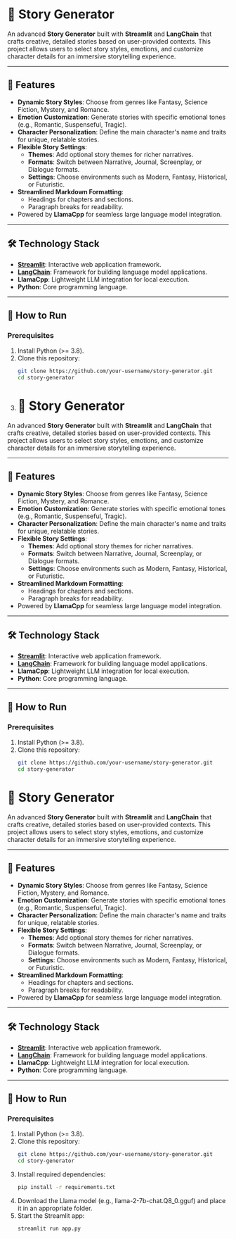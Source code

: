 # 📝 Story Generator

An advanced **Story Generator** built with **Streamlit** and **LangChain** that crafts creative, detailed stories based on user-provided contexts. This project allows users to select story styles, emotions, and customize character details for an immersive storytelling experience.

---

## 🎯 Features

- **Dynamic Story Styles**: Choose from genres like Fantasy, Science Fiction, Mystery, and Romance.
- **Emotion Customization**: Generate stories with specific emotional tones (e.g., Romantic, Suspenseful, Tragic).
- **Character Personalization**: Define the main character's name and traits for unique, relatable stories.
- **Flexible Story Settings**:
  - **Themes**: Add optional story themes for richer narratives.
  - **Formats**: Switch between Narrative, Journal, Screenplay, or Dialogue formats.
  - **Settings**: Choose environments such as Modern, Fantasy, Historical, or Futuristic.
- **Streamlined Markdown Formatting**:
  - Headings for chapters and sections.
  - Paragraph breaks for readability.
- Powered by **LlamaCpp** for seamless large language model integration.

---

## 🛠️ Technology Stack

- **[Streamlit](https://streamlit.io/)**: Interactive web application framework.
- **[LangChain](https://www.langchain.com/)**: Framework for building language model applications.
- **LlamaCpp**: Lightweight LLM integration for local execution.
- **Python**: Core programming language.

---

## 🚀 How to Run

### Prerequisites

1. Install Python (>= 3.8).
2. Clone this repository:
   ```bash
   git clone https://github.com/your-username/story-generator.git
   cd story-generator
3. # 📝 Story Generator

An advanced **Story Generator** built with **Streamlit** and **LangChain** that crafts creative, detailed stories based on user-provided contexts. This project allows users to select story styles, emotions, and customize character details for an immersive storytelling experience.

---

## 🎯 Features

- **Dynamic Story Styles**: Choose from genres like Fantasy, Science Fiction, Mystery, and Romance.
- **Emotion Customization**: Generate stories with specific emotional tones (e.g., Romantic, Suspenseful, Tragic).
- **Character Personalization**: Define the main character's name and traits for unique, relatable stories.
- **Flexible Story Settings**:
  - **Themes**: Add optional story themes for richer narratives.
  - **Formats**: Switch between Narrative, Journal, Screenplay, or Dialogue formats.
  - **Settings**: Choose environments such as Modern, Fantasy, Historical, or Futuristic.
- **Streamlined Markdown Formatting**:
  - Headings for chapters and sections.
  - Paragraph breaks for readability.
- Powered by **LlamaCpp** for seamless large language model integration.

---

## 🛠️ Technology Stack

- **[Streamlit](https://streamlit.io/)**: Interactive web application framework.
- **[LangChain](https://www.langchain.com/)**: Framework for building language model applications.
- **LlamaCpp**: Lightweight LLM integration for local execution.
- **Python**: Core programming language.

---

## 🚀 How to Run

### Prerequisites

1. Install Python (>= 3.8).
2. Clone this repository:
   ```bash
   git clone https://github.com/your-username/story-generator.git
   cd story-generator
# 📝 Story Generator

An advanced **Story Generator** built with **Streamlit** and **LangChain** that crafts creative, detailed stories based on user-provided contexts. This project allows users to select story styles, emotions, and customize character details for an immersive storytelling experience.

---

## 🎯 Features

- **Dynamic Story Styles**: Choose from genres like Fantasy, Science Fiction, Mystery, and Romance.
- **Emotion Customization**: Generate stories with specific emotional tones (e.g., Romantic, Suspenseful, Tragic).
- **Character Personalization**: Define the main character's name and traits for unique, relatable stories.
- **Flexible Story Settings**:
  - **Themes**: Add optional story themes for richer narratives.
  - **Formats**: Switch between Narrative, Journal, Screenplay, or Dialogue formats.
  - **Settings**: Choose environments such as Modern, Fantasy, Historical, or Futuristic.
- **Streamlined Markdown Formatting**:
  - Headings for chapters and sections.
  - Paragraph breaks for readability.
- Powered by **LlamaCpp** for seamless large language model integration.

---

## 🛠️ Technology Stack

- **[Streamlit](https://streamlit.io/)**: Interactive web application framework.
- **[LangChain](https://www.langchain.com/)**: Framework for building language model applications.
- **LlamaCpp**: Lightweight LLM integration for local execution.
- **Python**: Core programming language.

---

## 🚀 How to Run

### Prerequisites

1. Install Python (>= 3.8).
2. Clone this repository:
   ```bash
   git clone https://github.com/your-username/story-generator.git
   cd story-generator
3. Install required dependencies:
   ```bash
   pip install -r requirements.txt
4. Download the Llama model (e.g., llama-2-7b-chat.Q8_0.gguf) and place it in an appropriate folder.
5. Start the Streamlit app:
   ```bash
   streamlit run app.py

